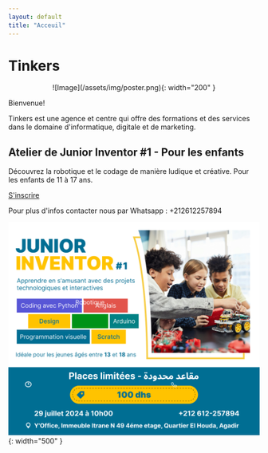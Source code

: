 ```yaml
---
layout: default
title: "Acceuil"
---
```


# Tinkers

<p align="center">
  ![Image](/assets/img/poster.png){: width="200" }
</p>
 
Bienvenue!

Tinkers est une agence et centre qui offre des formations et des services dans le domaine d'informatique, digitale et de marketing.

## Atelier de Junior Inventor #1 - Pour les enfants

Découvrez la robotique et le codage de manière ludique et créative. Pour les enfants de 11 à 17 ans.

[S'inscrire](https://docs.google.com/forms/d/e/1FAIpQLScDHTBjlK-vS47PIAqmvuT1oUga8dujyQFChl_q3ukESLDBPQ/viewform)

Pour plus d'infos contacter nous par Whatsapp : +212612257894

![Image](/assets/img/poster.png){: width="500" }

